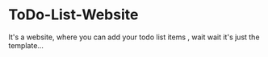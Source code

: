 # ToDo-List-Website
It's a website, where you can add your todo list items , wait wait it's just the template...
